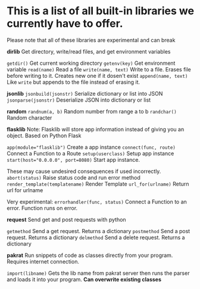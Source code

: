 # This is a list of all built-in libraries we currently have to offer.

Please note that all of these libraries are experimental and can break 

**dirlib**
Get directory, write/read files, and get environment variables

`getdir()` Get current working directory
`getenv(key)` Get environment variable
`read(name)` Read a file
`write(name, text)` Write to a file. Erases file before writing to it. Creates new one if it dosen't exist
`append(name, text)` Like `write` but appends to the file instead of erasing it. 

**jsonlib**
`jsonbuild(jsonstr)` Serialize dictionary or list into JSON
`jsonparse(jsonstr)` Deserialize JSON into dictionary or list

**random**
`randnum(a, b)` Random number from range a to b
`randchar()` Random character

**flasklib**
Note: Flasklib will store app information instead of giving you an object.
Based on Python Flask

`app(module="flasklib")` Create a app instance
`connect(func, route)` Connect a Function to a Route
`setup(userclass)` Setup app instance
`start(host="0.0.0.0", port=8080)` Start app instance.

These may cause undesired consequences if used incorrectly.
`abort(status)` Raise status code and run error method
`render_template(templatename)` Render Template
`url_for(urlname)` Return url for urlname

Very experimental:
`errorhandler(func, status)` Connect a Function to an error. Function runs on error.

**request**
Send get and post requests with python

`getmethod` Send a get request. Returns a dictionary
`postmethod` Send a post request. Returns a dictionary
`delmethod` Send a delete request. Returns a dictionary



**pakrat**
Run snippets of code as classes directly from your program. Requires internet connection.

`import(libname)` Gets the lib name from pakrat server then runs the parser and loads it into your program. **Can overwrite existing classes**